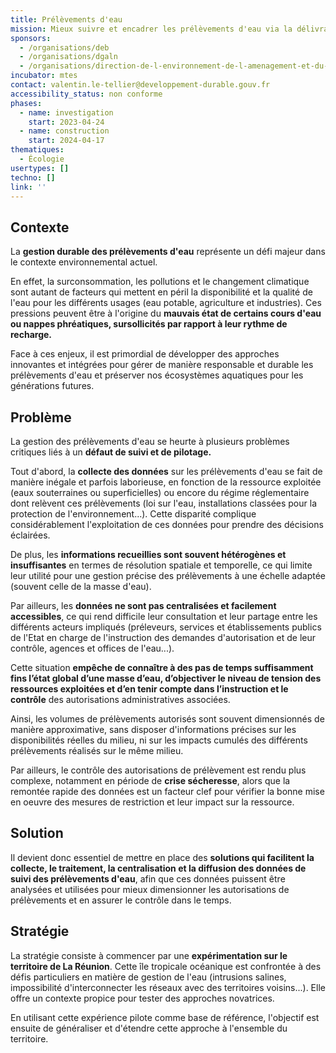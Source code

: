 ```yaml
---
title: Prélèvements d'eau
mission: Mieux suivre et encadrer les prélèvements d'eau via la délivrance et le contrôle des autorisations environnementales
sponsors:
  - /organisations/deb
  - /organisations/dgaln
  - /organisations/direction-de-l-environnement-de-l-amenagement-et-du-logement-de-la-reunion
incubator: mtes
contact: valentin.le-tellier@developpement-durable.gouv.fr
accessibility_status: non conforme
phases:
  - name: investigation
    start: 2023-04-24
  - name: construction
    start: 2024-04-17
thematiques:
  - Écologie
usertypes: []
techno: []
link: ''
---
```

## Contexte

La **gestion durable des prélèvements d'eau** représente un défi majeur dans le contexte environnemental actuel. 

En effet, la surconsommation, les pollutions et le changement climatique sont autant de facteurs qui mettent en péril la disponibilité et la qualité de l'eau pour les différents usages (eau potable, agriculture et industries). Ces pressions peuvent être à l'origine du **mauvais état de certains cours d'eau ou nappes phréatiques, sursollicités par rapport à leur rythme de recharge.**

Face à ces enjeux, il est primordial de développer des approches innovantes et intégrées pour gérer de manière responsable et durable les prélèvements d'eau et préserver nos écosystèmes aquatiques pour les générations futures.

## Problème

La gestion des prélèvements d'eau se heurte à plusieurs problèmes critiques liés à un **défaut de suivi et de pilotage.**

Tout d'abord, la **collecte des données** sur les prélèvements d'eau se fait de manière inégale et parfois laborieuse, en fonction de la ressource exploitée (eaux souterraines ou superficielles) ou encore du régime réglementaire dont relèvent ces prélèvements (loi sur l'eau, installations classées pour la protection de l'environnement...). Cette disparité complique considérablement l'exploitation de ces données pour prendre des décisions éclairées. 

De plus, les **informations recueillies sont souvent hétérogènes et insuffisantes** en termes de résolution spatiale et temporelle, ce qui limite leur utilité pour une gestion précise des prélèvements à une échelle adaptée (souvent celle de la masse d'eau). 

Par ailleurs, les **données ne sont pas centralisées et facilement accessibles**, ce qui rend difficile leur consultation et leur partage entre les différents acteurs impliqués (préleveurs, services et établissements publics de l'Etat en charge de l'instruction des demandes d'autorisation et de leur contrôle, agences et offices de l'eau...). 

Cette situation **empêche de connaître à des pas de temps suffisamment fins l’état global d’une masse d’eau, d’objectiver le niveau de tension des ressources exploitées et d’en tenir compte dans l’instruction et le contrôle** des autorisations administratives associées.

Ainsi, les volumes de prélèvements autorisés sont souvent dimensionnés de manière approximative, sans disposer d'informations précises sur les disponibilités réelles du milieu, ni sur les impacts cumulés des différents prélèvements réalisés sur le même milieu.

Par ailleurs, le contrôle des autorisations de prélèvement est rendu plus complexe, notamment en période de **crise sécheresse**, alors que la remontée rapide des données est un facteur clef pour vérifier la bonne mise en oeuvre des mesures de restriction et leur impact sur la ressource.

## Solution

Il devient donc essentiel de mettre en place des **solutions qui facilitent la collecte, le traitement, la centralisation et la diffusion des données de suivi des prélèvements d'eau**, afin que ces données puissent être analysées et utilisées pour mieux dimensionner les autorisations de prélèvements et en assurer le contrôle dans le temps.

## Stratégie

La stratégie consiste à commencer par une **expérimentation sur le territoire de La Réunion**. Cette île tropicale océanique est confrontée à des défis particuliers en matière de gestion de l'eau (intrusions salines, impossibilité d'interconnecter les réseaux avec des territoires voisins...). Elle offre un contexte propice pour tester des approches novatrices. 

En utilisant cette expérience pilote comme base de référence, l'objectif est ensuite de généraliser et d'étendre cette approche à l'ensemble du territoire.